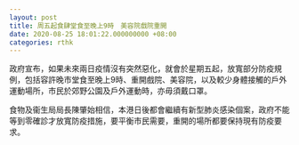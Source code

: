 ```yaml
---
layout: post
title: 周五起食肆堂食至晚上9時　美容院戲院重開
date: 2020-08-25 18:01:22.000000000 +08:00
categories: rthk
---
```


政府宣布，如果未來兩日疫情沒有突然惡化，就會於星期五起，放寬部分防疫規例，包括容許晚市堂食至晚上9時、重開戲院、美容院，以及較少身體接觸的戶外運動場所，市民於郊野公園及戶外運動時，亦毋須戴口罩。

食物及衞生局局長陳肇始相信，本港日後都會繼續有新型肺炎感染個案，政府不能等到零確診才放寬防疫措施，要平衡市民需要，重開的場所都要保持現有防疫要求。
